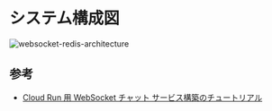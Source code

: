 # システム構成図

![websocket-redis-architecture](websocket-redis-architecture.png)

## 参考

- [Cloud Run 用 WebSocket チャット サービス構築のチュートリアル](https://cloud.google.com/run/docs/tutorials/websockets)
